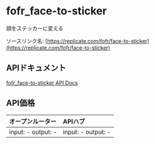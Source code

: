 # fofr_face-to-sticker

顔をステッカーに変える

ソースリンク名: [https://replicate.com/fofr/face-to-sticker](https://replicate.com/fofr/face-to-sticker)

## APIドキュメント

[fofr_face-to-sticker API Docs](../apis/ja/fofr_face-to-sticker.md)

## API価格

| オープンルーター | APIハブ |
|:---|:---|
| input: - output: - | input: - output: - |
